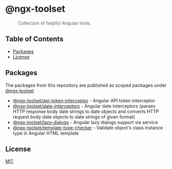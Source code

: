 # @ngx-toolset

> Collection of helpful Angular tools.

## Table of Contents

* [Packages](#packages)
* [License](#license)

## Packages

The packages from this repository are published as scoped packages under [@ngx-toolset](https://www.npmjs.com/org/ngx-toolset)

- [@ngx-toolset/api-token-interceptor](https://github.com/SwabianCoder/ngx-toolset/blob/master/projects/api-token-interceptor/README.md) - Angular API token interceptor
- [@ngx-toolset/date-interceptors](https://github.com/SwabianCoder/ngx-toolset/blob/master/projects/date-interceptors/README.md) - Angular date interceptors (parses HTTP response body date strings to date objects and converts HTTP request body date objects to date strings of given format)
- [@ngx-toolset/lazy-dialogs](https://github.com/SwabianCoder/ngx-toolset/blob/master/projects/lazy-dialogs/README.md) - Angular lazy dialogs support via service
- [@ngx-toolset/template-type-checker](https://github.com/SwabianCoder/ngx-toolset/blob/master/projects/template-type-checker/README.md) - Validate object's class instance type in Angular HTML template

## License

[MIT](https://github.com/SwabianCoder/ngx-toolset/blob/master/LICENSE)